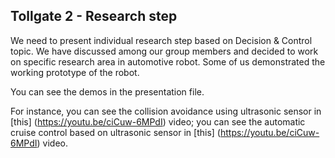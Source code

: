 ## Tollgate 2 - Research step
We need to present individual research step based on Decision & Control topic. 
We have discussed among our group members and decided to work on specific research area in automotive robot. Some of us demonstrated the working prototype of the robot. 

You can see the demos in the presentation file. 

For instance, 
you can see the collision avoidance using ultrasonic sensor in [this] (https://youtu.be/ciCuw-6MPdI) video;
you can see the automatic cruise control based on ultrasonic sensor in [this] (https://youtu.be/ciCuw-6MPdI) video.

